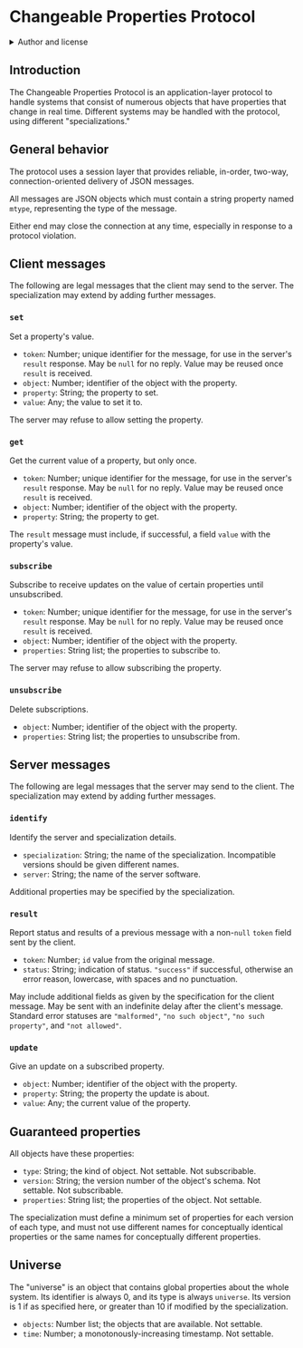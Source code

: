 # Changeable Properties Protocol

<details>
<summary>Author and license</summary>

Written by Alexander Logan Martin and published by the OpenStarscape team [via GitHub](https://github.com/OpenStarscape/protocol).

Copyright (C) 2020 Alexander Logan Martin.
Permission is granted to copy, distribute, and/or modify this document under the terms of the GNU Free Documentation License, Version 1.3 or any later version published by the Free Software Foundation; with no Invariant Sections, no Front-Cover Texts, and no Back-Cover Texts. A copy of the license is included in the collection containing this document.

THERE IS NO WARRANTY FOR THIS DOCUMENT, TO THE EXTENT PERMITTED BY APPLICABLE LAW. EXCEPT WHEN OTHERWISE STATED IN WRITING THE COPYRIGHT HOLDERS, PUBLISHERS, AND ALL OTHER PARTIES PROVIDE THIS DOCUMENT "AS IS" WITHOUT WARRANTY OF ANY KIND, EITHER EXPRESSED OR IMPLIED, INCLUDING, BUT NOT LIMITED TO, THE IMPLIED WARRANTIES OF MERCHANTABILITY AND FITNESS FOR A PARTICULAR PURPOSE. THE ENTIRE RISK AS TO THE QUALITY OF THIS DOCUMENT IS WITH ITS USER. SHOULD THIS DOCUMENT PROVE DEFECTIVE OR INCORRECT, ITS USER ASSUMES THE COST OF ALL NECESSARY CORRECTIVE ACTION OF ANY KIND.

If the disclaimer of warranty provided above cannot be given local legal effect according to its terms, reviewing courts shall apply local law that most closely approximates an absolute waiver of all civil liability in connection with this document, unless an express warranty or assumption of liability accompanies a copy of this document, and then such liability shall be assumed only by the party providing such warranty or assumption of liability.
</details>

## Introduction

The Changeable Properties Protocol is an application-layer protocol to handle systems that consist of numerous objects that have properties that change in real time. Different systems may be handled with the protocol, using different "specializations."

## General behavior

The protocol uses a session layer that provides reliable, in-order, two-way, connection-oriented delivery of JSON messages.

All messages are JSON objects which must contain a string property named `mtype`, representing the type of the message.

Either end may close the connection at any time, especially in response to a protocol violation.

## Client messages

The following are legal messages that the client may send to the server. The specialization may extend by adding further messages.

### `set`

Set a property's value.

* `token`: Number; unique identifier for the message, for use in the server's `result` response. May be `null` for no reply. Value may be reused once `result` is received.
* `object`: Number; identifier of the object with the property.
* `property`: String; the property to set.
* `value`: Any; the value to set it to.

The server may refuse to allow setting the property.

### `get`

Get the current value of a property, but only once.

* `token`: Number; unique identifier for the message, for use in the server's `result` response. May be `null` for no reply. Value may be reused once `result` is received.
* `object`: Number; identifier of the object with the property.
* `property`: String; the property to get.

The `result` message must include, if successful, a field `value` with the property's value.

### `subscribe`

Subscribe to receive updates on the value of certain properties until unsubscribed.

* `token`: Number; unique identifier for the message, for use in the server's `result` response. May be `null` for no reply. Value may be reused once `result` is received.
* `object`: Number; identifier of the object with the property.
* `properties`: String list; the properties to subscribe to.

The server may refuse to allow subscribing the property.

### `unsubscribe`

Delete subscriptions.

* `object`: Number; identifier of the object with the property.
* `properties`: String list; the properties to unsubscribe from.

## Server messages

The following are legal messages that the server may send to the client. The specialization may extend by adding further messages.

### `identify`

Identify the server and specialization details.

* `specialization`: String; the name of the specialization. Incompatible versions should be given different names.
* `server`: String; the name of the server software.

Additional properties may be specified by the specialization.

### `result`

Report status and results of a previous message with a non-`null` `token` field sent by the client.

* `token`: Number; `id` value from the original message.
* `status`: String; indication of status. `"success"` if successful, otherwise an error reason, lowercase, with spaces and no punctuation.

May include additional fields as given by the specification for the client message. May be sent with an indefinite delay after the client's message. Standard error statuses are `"malformed"`, `"no such object"`, `"no such property"`, and `"not allowed"`.

### `update`

Give an update on a subscribed property.

* `object`: Number; identifier of the object with the property.
* `property`: String; the property the update is about.
* `value`: Any; the current value of the property.

## Guaranteed properties

All objects have these properties:

* `type`: String; the kind of object. Not settable. Not subscribable.
* `version`: String; the version number of the object's schema. Not settable. Not subscribable.
* `properties`: String list; the properties of the object. Not settable.

The specialization must define a minimum set of properties for each version of each type, and must not use different names for conceptually identical properties or the same names for conceptually different properties.

## Universe

The "universe" is an object that contains global properties about the whole system. Its identifier is always 0, and its type is always `universe`. Its version is 1 if as specified here, or greater than 10 if modified by the specialization.

* `objects`: Number list; the objects that are available. Not settable.
* `time`: Number; a monotonously-increasing timestamp. Not settable.
